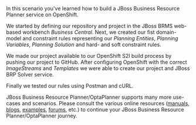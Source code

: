 In this scenario you've learned how to build a JBoss Business Resource Planner service on OpenShift.

We started by defining our repository and project in the JBoss BRMS web-based workbench *Business Central*. Next, we created our fist domain-model and constraint rules representing our *Planning Entities*, *Planning Variables*, *Planning Solution* and hard- and soft constraint rules.

We made our project available to our OpenShift S2I build process by pushing our project to GitHub. After configuring OpenShift with the correct *ImageStreams* and *Templates* we were able to create our project and JBoss BRP Solver service.

Finally we tested our rules using Postman and cURL.

JBoss Business Resource Planner/OptaPlanner supports many more use-cases and scenarios. Please consult the various online resources ([manuals](https://docs.optaplanner.org/7.2.0.Final/optaplanner-docs/html_single), [blogs](https://www.optaplanner.org/blogs), [examples](https://www.optaplanner.org/examples), [forums](https://www.optaplanner.org/forums), etc.) to continue your JBoss Business Resource Planner/OptaPlanner journey.
